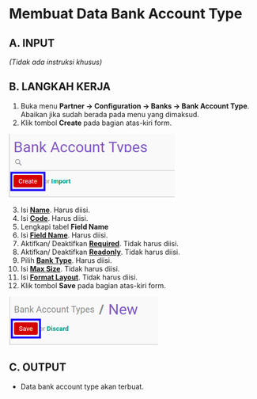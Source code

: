 # Membuat Data Bank Account Type

## A. INPUT

*(Tidak ada instruksi khusus)*

## B. LANGKAH KERJA

1. Buka menu **Partner -> Configuration -> Banks -> Bank Account Type**. Abaikan jika sudah berada pada menu yang dimaksud.
2. Klik tombol **Create** pada bagian atas-kiri form.

![](../../../img/bank-account-type/tombol-create.png)

3. Isi **[Name](./penjelasan.md#field-name)**. Harus diisi.
4. Isi **[Code](./penjelasan.md#field-code)**. Harus diisi.
5. Lengkapi tabel **Field Name**
6. Isi **[Field Name](./penjelasan.md#bagian-detail-fields-name)**. Harus diisi.
7. Aktifkan/ Deaktifkan **[Required](./penjelasan.md#bagian-detail-fields-required)**. Tidak harus diisi.
8. Aktifkan/ Deaktifkan **[Readonly](./penjelasan.md#bagian-detail-fields-readonly)**. Tidak harus diisi.
9. Pilih **[Bank Type](./penjelasan.md#bagian-detail-fields-bank-type-id)**. Harus diisi.
10. Isi **[Max Size](./penjelasan.md#bagian-detail-fields-size)**. Tidak harus diisi.
11. Isi **[Format Layout](./penjelasan.md#field-format-layout)**. Tidak harus diisi.
12. Klik tombol **Save** pada bagian atas-kiri form.

![](../../../img/bank-account-type/tombol-simpan.png)

## C. OUTPUT

* Data bank account type akan terbuat.
